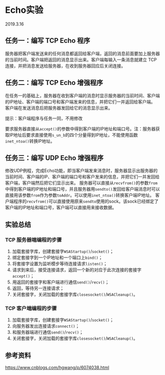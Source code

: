 # Echo实验

2019.3.16

## 任务一：编写 TCP Echo 程序

服务器把客户端发送来的任何消息都返回给客户端，返回的消息前面要加上服务器的当前时间。客户端把返回的消息显示出来。客户端每输入一条消息就建立 TCP 连接，并把消息发送给服务器，在收到服务器回应后关闭连接。



## 任务二：编写 TCP Echo 增强程序

在任务一的基础上，服务器在收到客户端的消息时显示服务器的当前时间、客户端的IP地址、客户端的端口号和客户端发来的信息，并把它们一并返回给客户端。
客户端在发送消息后把服务器发回给它的消息显示出来。

提示：客户端程序与任务一同，不用修改

要求服务器直接从`accept()`的参数中得到客户端的IP地址和端口号。注：服务器获取IP地址后要求直接使用`s_un_b`的四个分量得到IP地址，不能使用函数`inet_ntoa()`转换IP地址。



## 任务三：编写 UDP Echo 增强程序

修改UDP例程，完成Echo功能，即当客户端发来消息时，服务器显示出服务器的当前时间、客户端的IP、客户端的端口号和客户发来的信息，并把它们一并发回给客户端，客户端然后把它们显示出来。
服务器可以直接从`recvfrom()`的参数`from`中得到客户端的IP地址和端口号，并且服务器用`sendto()`发回给客户端消息时可以直接用该参数`from`作为参数`toAddr`。可以使用`inet_ntoa()`转换客户端IP地址。
客户端程序的`recvfrom()`可以直接使用原来`sendto`使用的sock。该sock已经绑定了客户端的IP地址和端口号，客户端可以直接用来接收数据。



## 实验总结

### TCP 服务器端编程的步骤
1. 加载套接字库，创建套接字`WSAStartup()`/`socket()`；
2. 绑定套接字到一个IP地址和一个端口上`bind()`；
3. 将套接字设置为监听模步等待连接请求`listen()`；
4. 请求到来后，接受连接请求，返回一个新的对应于此次连接的套接字`accept()`；
5. 用返回的套接字和客户端进行通信`send()`/`recv()`；
6. 返回，等待另一连接请求；
7. 关闭套接字，关闭加载的套接字库`closesocket()`/`WSACleanup()`。



### TCP 客户端编程的步骤
1. 加载套接字库，创建套接字`WSAStartup()`/`socket()`；
2. 向服务器发出连接请求`connect()`；
3. 和服务器端进行通信`send()`/`recv()`；
4. 关闭套接字，关闭加载的套接字库`closesocket()`/`WSACleanup()`。



## 参考资料

https://www.cnblogs.com/hgwang/p/6074038.html